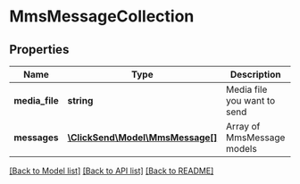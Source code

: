 # MmsMessageCollection

## Properties
Name | Type | Description | Notes
------------ | ------------- | ------------- | -------------
**media_file** | **string** | Media file you want to send | 
**messages** | [**\ClickSend\Model\MmsMessage[]**](MmsMessage.md) | Array of MmsMessage models | 

[[Back to Model list]](../../README.md#documentation-for-models) [[Back to API list]](../../README.md#documentation-for-api-endpoints) [[Back to README]](../../README.md)

